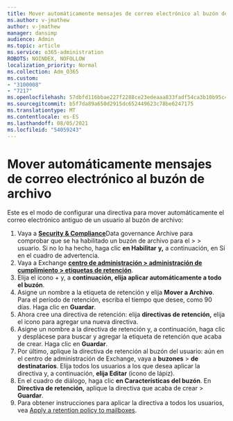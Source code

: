 ```yaml
---
title: Mover automáticamente mensajes de correo electrónico al buzón de archivo
ms.author: v-jmathew
author: v-jmathew
manager: dansimp
audience: Admin
ms.topic: article
ms.service: o365-administration
ROBOTS: NOINDEX, NOFOLLOW
localization_priority: Normal
ms.collection: Adm_O365
ms.custom:
- "3100008"
- "7217"
ms.openlocfilehash: 57dbfd116bbae227f2288ce23edeaaa833fadf54ca3b10b95c49512758542e32
ms.sourcegitcommit: b5f7da89a650d2915dc652449623c78be6247175
ms.translationtype: MT
ms.contentlocale: es-ES
ms.lasthandoff: 08/05/2021
ms.locfileid: "54059243"
---
```

# <a name="automatically-move-email-messages-to-the-archive-mailbox"></a>Mover automáticamente mensajes de correo electrónico al buzón de archivo

Este es el modo de configurar una directiva para mover automáticamente el correo electrónico antiguo de un usuario al buzón de archivo:

1. Vaya a [**Security & Compliance**](https://go.microsoft.com/fwlink/p/?linkid=2077143)Data governance Archive para comprobar que se ha habilitado un buzón de archivo para el  >    >   usuario. Si no lo ha hecho, haga clic **en Habilitar** **y,** a continuación, en Sí en el cuadro de advertencia.
2. Vaya a Exchange [**centro de administración > administración de cumplimiento > etiquetas de retención**](https://go.microsoft.com/fwlink/?linkid=2059104).
3. Elija el icono + y, a **continuación, elija aplicar automáticamente a todo el buzón**.
4. Asigne un nombre a la etiqueta de retención y elija **Mover a Archivo**. Para el período de retención, escriba el tiempo que desee, como 90 días. Haga clic en **Guardar**.
5. Ahora cree una directiva de retención: elija **directivas de retención,** elija el icono para agregar una nueva directiva.
6. Asigne un nombre a la directiva de retención y, a continuación, haga clic y desplácese para buscar y agregar la etiqueta de retención que acaba de crear. Haga clic en **Guardar**.
7. Por último, aplique la directiva de retención al buzón del usuario: aún en el centro de administración de Exchange, vaya a **buzones**  >  **de destinatarios**. Elija todos los usuarios a los que desea aplicar la directiva y, a continuación, **elija Editar** (icono de lápiz).
8. En el cuadro de diálogo, haga clic **en Características del buzón**. En **Directiva de retención,** aplique la directiva que acaba de crear > **Guardar**.
9. Para obtener instrucciones para aplicar la directiva a todos los usuarios, vea [Apply a retention policy to mailboxes](https://docs.microsoft.com/exchange/security-and-compliance/messaging-records-management/apply-retention-policy).
